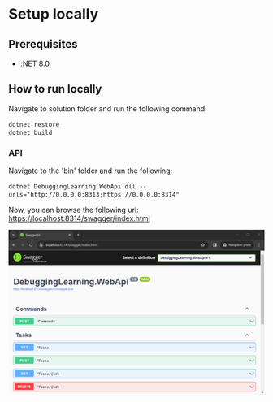 # Setup locally

## Prerequisites
- [.NET 8.0](https://dotnet.microsoft.com/en-us/download/dotnet/8.0)

## How to run locally

Navigate to solution folder and run the following command:
```
dotnet restore
dotnet build
```

### API

Navigate to the 'bin' folder and run the following:
```
dotnet DebuggingLearning.WebApi.dll --urls="http://0.0.0.0:8313;https://0.0.0.0:8314"
```

Now, you can browse the following url: [https://localhost:8314/swagger/index.html](https://localhost:8314/swagger/index.html)

![localhost - swagger ui](images/setup-locally-01.png)